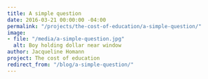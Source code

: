 ```yaml
---
title: A simple question
date: 2016-03-21 00:00:00 -04:00
permalink: "/projects/the-cost-of-education/a-simple-question/"
image:
- file: "/media/a-simple-question.jpg"
  alt: Boy holding dollar near window
author: Jacqueline Homann
project: The cost of education
redirect_from: "/blog/a-simple-question/"
---
```


